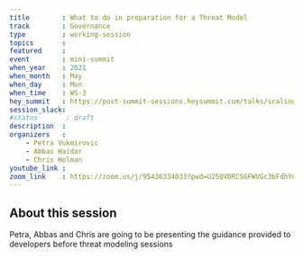 ```yaml
---
title        : What to do in preparation for a Threat Model
track        : Governance
type         : working-session
topics       :
featured     :
event        : mini-summit
when_year    : 2021
when_month   : May
when_day     : Mon
when_time    : WS-3
hey_summit   : https://post-summit-sessions.heysummit.com/talks/scaling-incident-management-using-jira/
session_slack:
#status       : draft
description  :
organizers   :
    - Petra Vukmirovic
    - Abbas Haidar
    - Chris Holman
youtube_link :
zoom_link    : https://zoom.us/j/95436334033?pwd=U25QVDRCSGFWVGc3bFdhYnc1akVjZz09
---
```


## About this session

Petra, Abbas and Chris are going to be presenting the guidance provided to developers
before threat modeling sessions
